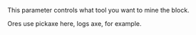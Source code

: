This parameter controls what tool you want to mine the block.

Ores use pickaxe here, logs axe, for example.